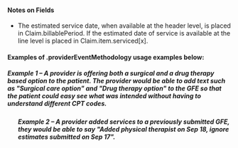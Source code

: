 <h4 class="x_MsoNormal">Notes on Fields</h4>
<ul>
<li class="x_MsoNormal">The estimated service date, when available at the header level, is placed in Claim.billablePeriod. If the estimated date of service is available at the line level is placed in Claim.item.serviced[x]. </li>
</ul>

<h4 class="x_MsoNormal">Examples of .providerEventMethodology usage examples below:</h4>
<h5 class="x_MsoNormal">Example 1 –  A provider is offering both a surgical and a drug therapy based option to the patient. The provider would be able to add text such as "Surgical care option" and "Drug therapy option" to the GFE so that the patient could easy see what was intended without having to understand different CPT codes.</h5>
<ul>


<h5 class="x_MsoNormal">Example 2 – A provider added services to a previously submitted GFE, they would be able to say "Added physical therapist on Sep 18, ignore estimates submitted on Sep 17".</h5>
